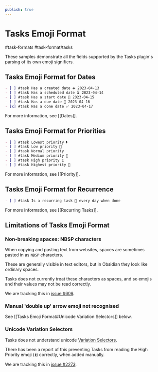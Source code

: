 ```yaml
---
publish: true
---
```


# Tasks Emoji Format

<span class="related-pages">#task-formats #task-format/tasks</span>

These samples demonstrate all the fields supported by the Tasks plugin's parsing of its own emoji signifiers.

## Tasks Emoji Format for Dates

```markdown
- [ ] #task Has a created date ➕ 2023-04-13
- [ ] #task Has a scheduled date ⏳ 2023-04-14
- [ ] #task Has a start date 🛫 2023-04-15
- [ ] #task Has a due date 📅 2023-04-16
- [x] #task Has a done date ✅ 2023-04-17
```

For more information, see [[Dates]].

## Tasks Emoji Format for Priorities

<!-- snippet: DocsSamplesForTaskFormats.test.Serializer_Priorities_tasksPluginEmoji-snippet.approved.md -->
```md
- [ ] #task Lowest priority ⏬
- [ ] #task Low priority 🔽
- [ ] #task Normal priority
- [ ] #task Medium priority 🔼
- [ ] #task High priority ⏫
- [ ] #task Highest priority 🔺
```
<!-- endSnippet -->

For more information, see [[Priority]].

## Tasks Emoji Format for Recurrence

```markdown
- [ ] #task Is a recurring task 🔁 every day when done
```

For more information, see [[Recurring Tasks]].

## Limitations of Tasks Emoji Format

### Non-breaking spaces: NBSP characters

When copying and pasting text from websites, spaces are sometimes pasted in as `NBSP` characters.

These are generally visible in text editors, but in Obsidian they look like ordinary spaces.

Tasks does not currently treat these characters as spaces, and so emojis and their values may not be read correctly.

We are tracking this in [issue #606](https://github.com/obsidian-tasks-group/obsidian-tasks/issues/606).

### Manual 'double up' arrow emoji not recognised

See [[Tasks Emoji Format#Unicode Variation Selectors]] below.

### Unicode Variation Selectors

Tasks does not understand unicode [Variation Selectors](https://en.wikipedia.org/wiki/Variation_Selectors_(Unicode_block)).

There has been a report of this preventing Tasks from reading the High Priority emoji (⏫) correctly, when added manually.

We are tracking this in [issue #2273](https://github.com/obsidian-tasks-group/obsidian-tasks/issues/2273).
